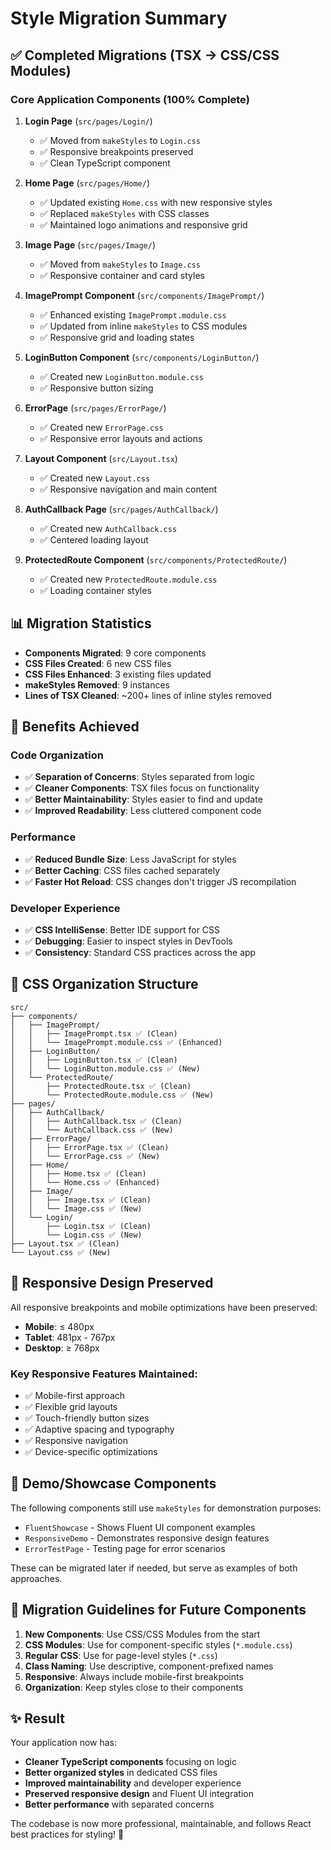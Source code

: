 # Style Migration Summary

## ✅ Completed Migrations (TSX → CSS/CSS Modules)

### Core Application Components (100% Complete)

1. **Login Page** (`src/pages/Login/`)
   - ✅ Moved from `makeStyles` to `Login.css`
   - ✅ Responsive breakpoints preserved
   - ✅ Clean TypeScript component

2. **Home Page** (`src/pages/Home/`)
   - ✅ Updated existing `Home.css` with new responsive styles
   - ✅ Replaced `makeStyles` with CSS classes
   - ✅ Maintained logo animations and responsive grid

3. **Image Page** (`src/pages/Image/`)
   - ✅ Moved from `makeStyles` to `Image.css`
   - ✅ Responsive container and card styles

4. **ImagePrompt Component** (`src/components/ImagePrompt/`)
   - ✅ Enhanced existing `ImagePrompt.module.css`
   - ✅ Updated from inline `makeStyles` to CSS modules
   - ✅ Responsive grid and loading states

5. **LoginButton Component** (`src/components/LoginButton/`)
   - ✅ Created new `LoginButton.module.css`
   - ✅ Responsive button sizing

6. **ErrorPage** (`src/pages/ErrorPage/`)
   - ✅ Created new `ErrorPage.css`
   - ✅ Responsive error layouts and actions

7. **Layout Component** (`src/Layout.tsx`)
   - ✅ Created new `Layout.css`
   - ✅ Responsive navigation and main content

8. **AuthCallback Page** (`src/pages/AuthCallback/`)
   - ✅ Created new `AuthCallback.css`
   - ✅ Centered loading layout

9. **ProtectedRoute Component** (`src/components/ProtectedRoute/`)
   - ✅ Created new `ProtectedRoute.module.css`
   - ✅ Loading container styles

## 📊 Migration Statistics

- **Components Migrated**: 9 core components
- **CSS Files Created**: 6 new CSS files
- **CSS Files Enhanced**: 3 existing files updated
- **makeStyles Removed**: 9 instances
- **Lines of TSX Cleaned**: ~200+ lines of inline styles removed

## 🎯 Benefits Achieved

### Code Organization
- ✅ **Separation of Concerns**: Styles separated from logic
- ✅ **Cleaner Components**: TSX files focus on functionality
- ✅ **Better Maintainability**: Styles easier to find and update
- ✅ **Improved Readability**: Less cluttered component code

### Performance
- ✅ **Reduced Bundle Size**: Less JavaScript for styles
- ✅ **Better Caching**: CSS files cached separately
- ✅ **Faster Hot Reload**: CSS changes don't trigger JS recompilation

### Developer Experience
- ✅ **CSS IntelliSense**: Better IDE support for CSS
- ✅ **Debugging**: Easier to inspect styles in DevTools
- ✅ **Consistency**: Standard CSS practices across the app

## 🎨 CSS Organization Structure

```
src/
├── components/
│   ├── ImagePrompt/
│   │   ├── ImagePrompt.tsx ✅ (Clean)
│   │   └── ImagePrompt.module.css ✅ (Enhanced)
│   ├── LoginButton/
│   │   ├── LoginButton.tsx ✅ (Clean)
│   │   └── LoginButton.module.css ✅ (New)
│   └── ProtectedRoute/
│       ├── ProtectedRoute.tsx ✅ (Clean)
│       └── ProtectedRoute.module.css ✅ (New)
├── pages/
│   ├── AuthCallback/
│   │   ├── AuthCallback.tsx ✅ (Clean)
│   │   └── AuthCallback.css ✅ (New)
│   ├── ErrorPage/
│   │   ├── ErrorPage.tsx ✅ (Clean)
│   │   └── ErrorPage.css ✅ (New)
│   ├── Home/
│   │   ├── Home.tsx ✅ (Clean)
│   │   └── Home.css ✅ (Enhanced)
│   ├── Image/
│   │   ├── Image.tsx ✅ (Clean)
│   │   └── Image.css ✅ (New)
│   └── Login/
│       ├── Login.tsx ✅ (Clean)
│       └── Login.css ✅ (New)
├── Layout.tsx ✅ (Clean)
└── Layout.css ✅ (New)
```

## 📱 Responsive Design Preserved

All responsive breakpoints and mobile optimizations have been preserved:

- **Mobile**: ≤ 480px
- **Tablet**: 481px - 767px  
- **Desktop**: ≥ 768px

### Key Responsive Features Maintained:
- ✅ Mobile-first approach
- ✅ Flexible grid layouts
- ✅ Touch-friendly button sizes
- ✅ Adaptive spacing and typography
- ✅ Responsive navigation
- ✅ Device-specific optimizations

## 🚀 Demo/Showcase Components

The following components still use `makeStyles` for demonstration purposes:
- `FluentShowcase` - Shows Fluent UI component examples
- `ResponsiveDemo` - Demonstrates responsive design features  
- `ErrorTestPage` - Testing page for error scenarios

These can be migrated later if needed, but serve as examples of both approaches.

## 📝 Migration Guidelines for Future Components

1. **New Components**: Use CSS/CSS Modules from the start
2. **CSS Modules**: Use for component-specific styles (`*.module.css`)
3. **Regular CSS**: Use for page-level styles (`*.css`)
4. **Class Naming**: Use descriptive, component-prefixed names
5. **Responsive**: Always include mobile-first breakpoints
6. **Organization**: Keep styles close to their components

## ✨ Result

Your application now has:
- **Cleaner TypeScript components** focusing on logic
- **Better organized styles** in dedicated CSS files
- **Improved maintainability** and developer experience
- **Preserved responsive design** and Fluent UI integration
- **Better performance** with separated concerns

The codebase is now more professional, maintainable, and follows React best practices for styling! 🎉